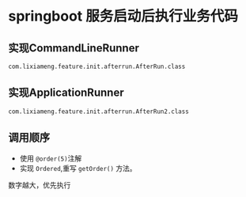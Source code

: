 # springboot 服务启动后执行业务代码

## 实现CommandLineRunner
`com.lixiameng.feature.init.afterrun.AfterRun.class`

## 实现ApplicationRunner
`com.lixiameng.feature.init.afterrun.AfterRun2.class`

## 调用顺序
- 使用 `@order(5)`注解
- 实现 `Ordered`,重写 `getOrder()` 方法。

数字越大，优先执行
